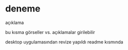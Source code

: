 # deneme
açıklama

bu kısma görseller vs. açıklamalar girilebilir

desktop uygulamasından revize yapıldı readme kısmında
